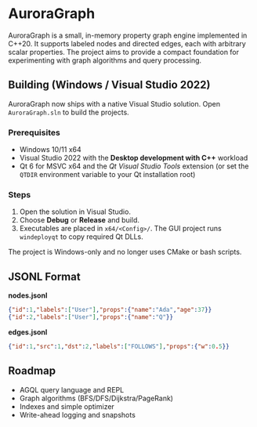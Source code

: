 # AuroraGraph

AuroraGraph is a small, in-memory property graph engine implemented in C++20. It
supports labeled nodes and directed edges, each with arbitrary scalar properties.
The project aims to provide a compact foundation for experimenting with graph
algorithms and query processing.

## Building (Windows / Visual Studio 2022)

AuroraGraph now ships with a native Visual Studio solution. Open
`AuroraGraph.sln` to build the projects.

### Prerequisites

* Windows 10/11 x64
* Visual Studio 2022 with the **Desktop development with C++** workload
* Qt 6 for MSVC x64 and the *Qt Visual Studio Tools* extension
  (or set the `QTDIR` environment variable to your Qt installation root)

### Steps

1. Open the solution in Visual Studio.
2. Choose **Debug** or **Release** and build.
3. Executables are placed in `x64/<Config>/`. The GUI project runs `windeployqt`
   to copy required Qt DLLs.

The project is Windows-only and no longer uses CMake or bash scripts.

## JSONL Format

**nodes.jsonl**
```json
{"id":1,"labels":["User"],"props":{"name":"Ada","age":37}}
{"id":2,"labels":["User"],"props":{"name":"Q"}}
```

**edges.jsonl**
```json
{"id":1,"src":1,"dst":2,"labels":["FOLLOWS"],"props":{"w":0.5}}
```

## Roadmap

- AGQL query language and REPL
- Graph algorithms (BFS/DFS/Dijkstra/PageRank)
- Indexes and simple optimizer
- Write-ahead logging and snapshots
